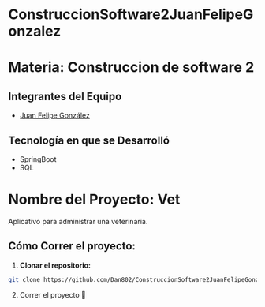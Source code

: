 # ConstruccionSoftware2JuanFelipeGonzalez

# Materia: Construccion de software 2
## Integrantes del Equipo 
- [Juan Felipe González](https://github.com/Dan802)
## Tecnología en que se Desarrolló 
- SpringBoot
- SQL

# Nombre del Proyecto: Vet 
Aplicativo para administrar una veterinaria.

## Cómo Correr el proyecto:
1. **Clonar el repositorio:** 
```bash 
git clone https://github.com/Dan802/ConstruccionSoftware2JuanFelipeGonzalez.git
```
2. Correr el proyecto 🤙
